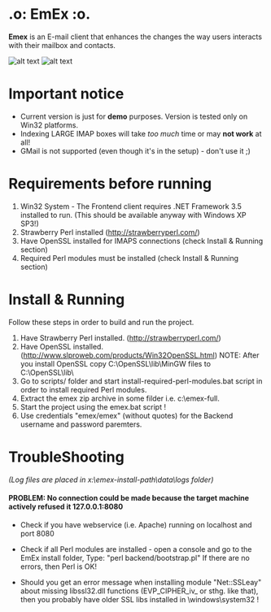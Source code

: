 .o: EmEx :o.
==========================

**Emex** is an E-mail client that enhances the changes the way users interacts with their mailbox and contacts.

![alt text](http://i47.tinypic.com/14cs2tw.jpg "View contacts")
![alt text](http://i49.tinypic.com/2cg2djm.jpg "View extracted tags")

# Important notice
 
 * Current version is just for **demo** purposes. Version is tested only on Win32 platforms.
 * Indexing LARGE IMAP boxes will take *too much* time or may **not work** at all!
 * GMail is not supported (even though it's in the setup) - don't use it ;)

# Requirements before running

 1. Win32 System -  The Frontend client requires .NET Framework 3.5 installed to run. 
                    (This should be available anyway with Windows XP SP3!)
 2. Strawberry Perl installed (http://strawberryperl.com/)
 3. Have OpenSSL installed for IMAPS connections (check Install & Running section)
 4. Required Perl modules must be installed (check Install & Running section) 
 
 
# Install & Running
 
 Follow these steps in order to build and run the project.

 1. Have Strawberry Perl installed. (http://strawberryperl.com/) 
 2. Have OpenSSL installed. (http://www.slproweb.com/products/Win32OpenSSL.html)
    NOTE: After you install OpenSSL copy C:\OpenSSL\lib\MinGW files to C:\OpenSSL\lib\ 
 3. Go to scripts/ folder and start install-required-perl-modules.bat script in order to install required Perl modules.
 4. Extract the emex zip archive in some filder i.e. c:\emex-full.
 5. Start the project using the emex.bat script !
 6. Use credentials "emex/emex" (without quotes) for the Backend username and password paremters.
  
# TroubleShooting
 
*(Log files are placed in x:\emex-install-path\data\logs folder)*
 
#### PROBLEM: No connection could be made because the target machine actively refused it 127.0.0.1:8080

  * Check if you have webservice (i.e. Apache) running on localhost and port 8080

  * Check if all Perl modules are installed - open a console and go to the EmEx install folder, Type:
    "perl backend/bootstrap.pl"
If there are no errors, then Perl is OK!
      
  * Should you get an error message when installing module "Net::SSLeay" about missing libssl32.dll functions (EVP_CIPHER_iv_ or sthg. like that), then 
you probably have older SSL libs installed in \windows\system32 !
      
      
     
 
